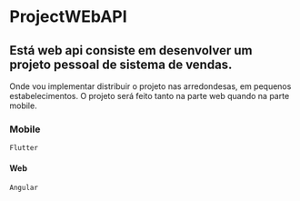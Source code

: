 # ProjectWEbAPI

## Está web api consiste em desenvolver um projeto pessoal de sistema de vendas.

Onde vou implementar distribuir o projeto nas arredondesas, em pequenos estabelecimentos. O projeto será feito tanto na parte web quando na parte mobile.

### Mobile
	Flutter

#### Web
	Angular